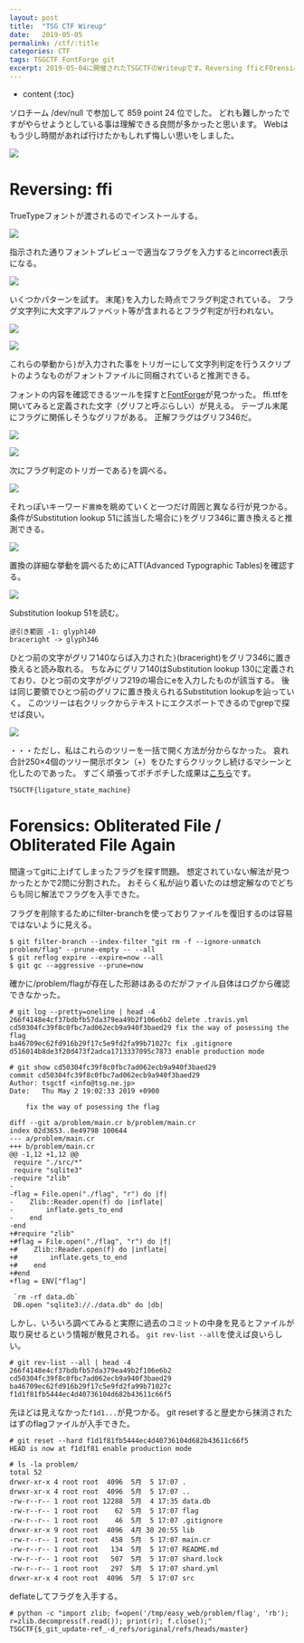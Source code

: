 ```yaml
---
layout: post
title:  "TSG CTF Wireup"
date:   2019-05-05
permalink: /ctf/:title
categories: CTF
tags: TSGCTF FontForge git
excerpt: 2019-05-04に開催されたTSGCTFのWriteupです。Reversing ffiとFOrensics Obliterated Fileを解きました。
---
```


* content
{:toc}

ソロチーム /dev/null で参加して 859 point 24 位でした。
どれも難しかったですがやらせようとしている事は理解できる良問が多かったと思います。
Webはもう少し時間があれば行けたかもしれず悔しい思いをしました。

![](/images/tsgctf/result.png)

# Reversing: ffi

TrueTypeフォントが渡されるのでインストールする。

![](/images/tsgctf/ffi_01.png)

指示された通りフォントプレビューで適当なフラグを入力するとincorrect表示になる。

![](/images/tsgctf/ffi_02.png)

いくつかパターンを試す。
末尾`}`を入力した時点でフラグ判定されている。
フラグ文字列に大文字アルファベット等が含まれるとフラグ判定が行われない。

![](/images/tsgctf/ffi_03.png)

![](/images/tsgctf/ffi_04.png)

これらの挙動から`}`が入力された事をトリガーにして文字列判定を行うスクリプトのようなものがフォントファイルに同梱されていると推測できる。

フォントの内容を確認できるツールを探すと[FontForge](https://fontforge.github.io/en-US/)が見つかった。
ffi.ttfを開いてみると定義された文字（グリフと呼ぶらしい）が見える。
テーブル末尾にフラグに関係しそうなグリフがある。
正解フラグはグリフ346だ。

![](/images/tsgctf/ffi_05.png)

![](/images/tsgctf/ffi_07.png)

次にフラグ判定のトリガーである`}`を調べる。

![](/images/tsgctf/ffi_08.png)

それっぽいキーワード`置換`を眺めていくと一つだけ周囲と異なる行が見つかる。
条件がSubstitution lookup 51に該当した場合に`}`をグリフ346に置き換えると推測できる。

![](/images/tsgctf/ffi_09.png)

置換の詳細な挙動を調べるためにATT(Advanced Typographic Tables)を確認する。

![](/images/tsgctf/ffi_10.png)

Substitution lookup 51を読む。
```
逆引き範囲 -1: glyph140
braceright -> glyph346
```
ひとつ前の文字がグリフ140ならば入力された`}`(braceright)をグリフ346に置き換えると読み取れる。
ちなみにグリフ140はSubstitution lookup 130に定義されており、ひとつ前の文字がグリフ219の場合にeを入力したものが該当する。
後は同じ要領でひとつ前のグリフに置き換えられるSubstitution lookupを辿っていく。
このツリーは右クリックからテキストにエクスポートできるのでgrepで探せば良い。

![](/images/tsgctf/ffi_11.png)

・・・ただし、私はこれらのツリーを一括で開く方法が分からなかった。
哀れ合計250×4個のツリー開示ボタン（+）をひたすらクリックし続けるマシーンと化したのであった。
すごく頑張ってポチポチした成果は[こちら](https://gist.githubusercontent.com/ox0xo/cdc13cb3428df0cfbbea17d336e9c0ed/raw/6425cc8a1a326b80fa7240041dbc5c66ee32b3b5/att_table)です。

`TSGCTF{ligature_state_machine}`

# Forensics: Obliterated File / Obliterated File Again

間違ってgitに上げてしまったフラグを探す問題。
想定されていない解法が見つかったとかで2問に分割された。
おそらく私が辿り着いたのは想定解なのでどちらも同じ解法でフラグを入手できた。

フラグを削除するためにfilter-branchを使っておりファイルを復旧するのは容易ではないように見える。

```
$ git filter-branch --index-filter "git rm -f --ignore-unmatch problem/flag" --prune-empty -- --all
$ git reflog expire --expire=now --all
$ git gc --aggressive --prune=now
```

確かに/problem/flagが存在した形跡はあるのだがファイル自体はログから確認できなかった。

```
# git log --pretty=oneline | head -4
266f4148e4cf37bdbfb57da379ea49b2f106e6b2 delete .travis.yml
cd50304fc39f8c0fbc7ad062ecb9a940f3baed29 fix the way of posessing the flag
ba46709ec62fd916b29f17c5e9fd2fa99b71027c fix .gitignore
d516014b8de3f20d473f2adca1713337095c7873 enable production mode

# git show cd50304fc39f8c0fbc7ad062ecb9a940f3baed29
commit cd50304fc39f8c0fbc7ad062ecb9a940f3baed29
Author: tsgctf <info@tsg.ne.jp>
Date:   Thu May 2 19:02:33 2019 +0900

    fix the way of posessing the flag

diff --git a/problem/main.cr b/problem/main.cr
index 02d3653..8e49798 100644
--- a/problem/main.cr
+++ b/problem/main.cr
@@ -1,12 +1,12 @@
 require "./src/*"
 require "sqlite3"
-require "zlib"
-
-flag = File.open("./flag", "r") do |f|
-    Zlib::Reader.open(f) do |inflate|
-        inflate.gets_to_end
-    end
-end
+#require "zlib"
+#flag = File.open("./flag", "r") do |f|
+#    Zlib::Reader.open(f) do |inflate|
+#        inflate.gets_to_end
+#    end
+#end
+flag = ENV["flag"]

 `rm -rf data.db`
 DB.open "sqlite3://./data.db" do |db|
 ```

しかし、いろいろ調べてみると実際に過去のコミットの中身を見るとファイルが取り戻せるという情報が散見される。
`git rev-list --all`を使えば良いらしい。

```
# git rev-list --all | head -4
266f4148e4cf37bdbfb57da379ea49b2f106e6b2
cd50304fc39f8c0fbc7ad062ecb9a940f3baed29
ba46709ec62fd916b29f17c5e9fd2fa99b71027c
f1d1f81fb5444ec4d40736104d682b43611c66f5
```

先ほどは見えなかった`f1d1...`が見つかる。
git resetすると歴史から抹消されたはずのflagファイルが入手できた。

```
# git reset --hard f1d1f81fb5444ec4d40736104d682b43611c66f5
HEAD is now at f1d1f81 enable production mode

# ls -la problem/
total 52
drwxr-xr-x 4 root root  4096  5月  5 17:07 .
drwxr-xr-x 4 root root  4096  5月  5 17:07 ..
-rw-r--r-- 1 root root 12288  5月  4 17:35 data.db
-rw-r--r-- 1 root root    62  5月  5 17:07 flag
-rw-r--r-- 1 root root    46  5月  5 17:07 .gitignore
drwxr-xr-x 9 root root  4096  4月 30 20:55 lib
-rw-r--r-- 1 root root   458  5月  5 17:07 main.cr
-rw-r--r-- 1 root root   134  5月  5 17:07 README.md
-rw-r--r-- 1 root root   507  5月  5 17:07 shard.lock
-rw-r--r-- 1 root root   297  5月  5 17:07 shard.yml
drwxr-xr-x 4 root root  4096  5月  5 17:07 src
```

deflateしてフラグを入手する。

```
# python -c "import zlib; f=open('/tmp/easy_web/problem/flag', 'rb'); r=zlib.decompress(f.read()); print(r); f.close();"
TSGCTF{$_git_update-ref_-d_refs/original/refs/heads/master}
```
